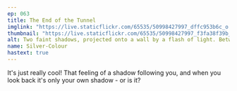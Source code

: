 ```yaml
---
ep: 063
title: The End of the Tunnel
imglink: "https://live.staticflickr.com/65535/50998427997_dffc953b6c_o.jpg"
thumbnail: "https://live.staticflickr.com/65535/50998427997_f3fa38f39b_q.jpg"
alt: Two faint shadows, projected onto a wall by a flash of light. Between them is a darker shadow. The leftmost shadow holds the shoulders of the dark shadow, while the rightmost shadow holds the dark shadow's head - which is no longer attached to its body.
name: Silver-Colour
hastext: true
---
```

It's just really cool! That feeling of a shadow following you, and when you look back it's only your own shadow - or is it?